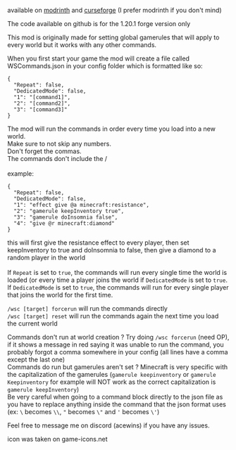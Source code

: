 available on [modrinth](https://modrinth.com/mod/world-start-commands-and-global-gamerules) and [curseforge](https://www.curseforge.com/minecraft/mc-mods/world-start-commands-and-global-gamerules) (I prefer modrinth if you don't mind)

The code available on github is for the 1.20.1 forge version only

This mod is originally made for setting global gamerules that will apply to every world but it works with any other commands.

When you first start your game the mod will create a file called WSCommands.json in your config folder which is formatted like so:  

```
{
  "Repeat": false,
  "DedicatedMode": false,
  "1": "[command1]",
  "2": "[command2]",
  "3": "[command3]"
}
```
The mod will run the commands in order every time you load into a new world.  
Make sure to not skip any numbers.  
Don't forget the commas.  
The commands don't include the /  
\
example:


```
{
  "Repeat": false,
  "DedicatedMode": false,
  "1": "effect give @a minecraft:resistance",
  "2": "gamerule keepInventory true",
  "3": "gamerule doInsomnia false",
  "4": "give @r minecraft:diamond"
}
```
this will first give the resistance effect to every player, then set keepInventory to true and doInsomnia to false, then give a diamond to a random player in the world  
\
If `Repeat` is set to `true`, the commands will run every single time the world is loaded (or every time a player joins the world if `DedicatedMode` is set to `true`.  
If `DedicatedMode` is set to `true`, the commands will run for every single player that joins the world for the first time.

`/wsc [target] forcerun` will run the commands directly  
`/wsc [target] reset` will run the commands again the next time you load the current world  

Commands don't run at world creation ? Try doing `/wsc forcerun` (need OP), if it shows a message in red saying it was unable to run the command, you probably forgot a comma somewhere in your config (all lines have a comma except the last one)  
Commands do run but gamerules aren't set ? Minecraft is very specific with the capitalization of the gamerules (`gamerule keepinventory` or `gamerule Keepinventory` for example will NOT work as the correct capitalization is `gamerule keepInventory`)  
Be very careful when going to a command block directly to the json file as you have to replace anything inside the command that the json format uses (ex: `\` becomes `\\`, `"` becomes `\"` and `'` becomes `\'`)  

Feel free to message me on discord (acewins) if you have any issues.  

icon was taken on game-icons.net
